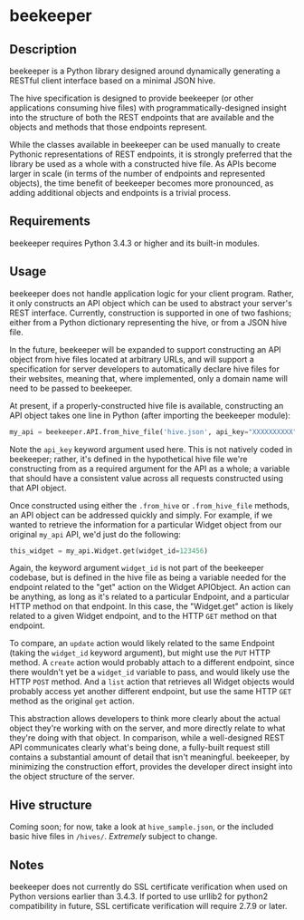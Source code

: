 # beekeeper

## Description
beekeeper is a Python library designed around dynamically generating a RESTful client interface based on a minimal JSON hive.

The hive specification is designed to provide beekeeper (or other applications consuming hive files) with programmatically-designed insight into the structure of both the REST endpoints that are available and the objects and methods that those endpoints represent.

While the classes available in beekeeper can be used manually to create Pythonic representations of REST endpoints, it is strongly preferred that the library be used as a whole with a constructed hive file. As APIs become larger in scale (in terms of the number of endpoints and represented objects), the time benefit of beekeeper becomes more pronounced, as adding additional objects and endpoints is a trivial process.

## Requirements
beekeeper requires Python 3.4.3 or higher and its built-in modules.

## Usage
beekeeper does not handle application logic for your client program. Rather, it only constructs an API object which can be used to abstract your server's REST interface. Currently, construction is supported in one of two fashions; either from a Python dictionary representing the hive, or from a JSON hive file.

In the future, beekeeper will be expanded to support constructing an API object from hive files located at arbitrary URLs, and will support a specification for server developers to automatically declare hive files for their websites, meaning that, where implemented, only a domain name will need to be passed to beekeeper.

At present, if a properly-constructed hive file is available, constructing an API object takes one line in Python (after importing the beekeeper module):

```python
my_api = beekeeper.API.from_hive_file('hive.json', api_key="XXXXXXXXXX")
```

Note the `api_key` keyword argument used here. This is not natively coded in beekeeper; rather, it's defined in the hypothetical hive file we're constructing from as a required argument for the API as a whole; a variable that should have a consistent value across all requests constructed using that API object.

Once constructed using either the `.from_hive` or `.from_hive_file` methods, an API object can be addressed quickly and simply. For example, if we wanted to retrieve the information for a particular Widget object from our original `my_api` API, we'd just do the following:

```python
this_widget = my_api.Widget.get(widget_id=123456)
```

Again, the keyword argument `widget_id` is not part of the beekeeper codebase, but is defined in the hive file as being a variable needed for the endpoint related to the "get" action on the Widget APIObject. An action can be anything, as long as it's related to a particular Endpoint, and a particular HTTP method on that endpoint. In this case, the "Widget.get" action is likely related to a given Widget endpoint, and to the HTTP `GET` method on that endpoint.

To compare, an `update` action would likely related to the same Endpoint (taking the `widget_id` keyword argument), but might use the `PUT` HTTP method. A `create` action would probably attach to a different endpoint, since there wouldn't yet be a `widget_id` variable to pass, and would likely use the HTTP `POST` method. And a `list` action that retrieves all Widget objects would probably access yet another different endpoint, but use the same HTTP `GET` method as the original `get` action.

This abstraction allows developers to think more clearly about the actual object they're working with on the server, and more directly relate to what they're doing with that object. In comparison, while a well-designed REST API communicates clearly what's being done, a fully-built request still contains a substantial amount of detail that isn't meaningful. beekeeper, by minimizing the construction effort, provides the developer direct insight into the object structure of the server.

## Hive structure

Coming soon; for now, take a look at `hive_sample.json`, or the included basic hive files in `/hives/`. *Extremely* subject to change.

## Notes

beekeeper does not currently do SSL certificate verification when used on Python versions earlier than 3.4.3. If ported to use urllib2 for python2 compatibility in future, SSL certificate verification will require 2.7.9 or later.
